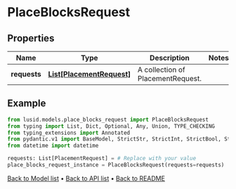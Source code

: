 # PlaceBlocksRequest

## Properties
Name | Type | Description | Notes
------------ | ------------- | ------------- | -------------
**requests** | [**List[PlacementRequest]**](PlacementRequest.md) | A collection of PlacementRequest. | 
## Example

```python
from lusid.models.place_blocks_request import PlaceBlocksRequest
from typing import List, Dict, Optional, Any, Union, TYPE_CHECKING
from typing_extensions import Annotated
from pydantic.v1 import BaseModel, StrictStr, StrictInt, StrictBool, StrictFloat, StrictBytes, Field, validator, ValidationError, conlist, constr
from datetime import datetime

requests: List[PlacementRequest] = # Replace with your value
place_blocks_request_instance = PlaceBlocksRequest(requests=requests)

```

[Back to Model list](../README.md#documentation-for-models) &#8226; [Back to API list](../README.md#documentation-for-api-endpoints) &#8226; [Back to README](../README.md)

